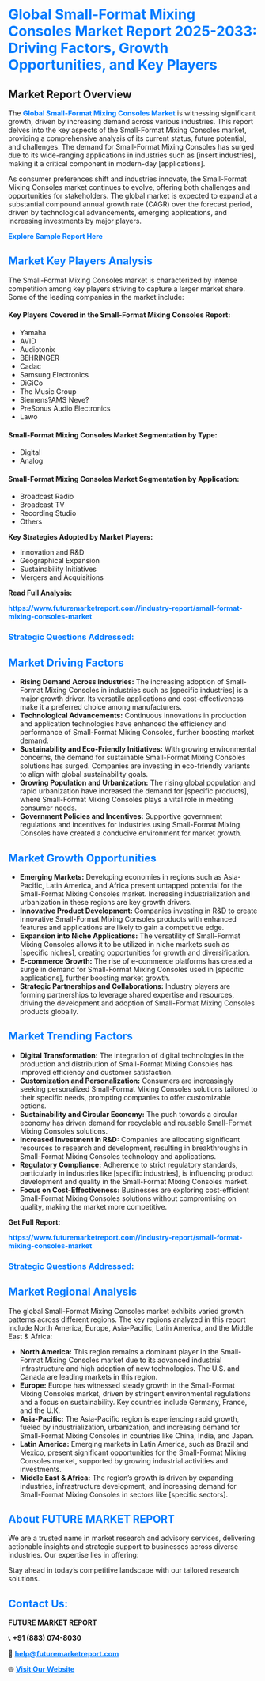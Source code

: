 <h1 style="color: #007BFF;">Global Small-Format Mixing Consoles Market Report 2025-2033: Driving Factors, Growth Opportunities, and Key Players</h1>

<section id="overview">
<h2>Market Report Overview</h2>
<p>The <a href="https://www.futuremarketreport.com//industry-report/small-format-mixing-consoles-market" style="color: #007BFF; text-decoration: none;"><strong>Global Small-Format Mixing Consoles Market</strong></a> is witnessing significant growth, driven by increasing demand across various industries. This report delves into the key aspects of the Small-Format Mixing Consoles market, providing a comprehensive analysis of its current status, future potential, and challenges. The demand for Small-Format Mixing Consoles has surged due to its wide-ranging applications in industries such as [insert industries], making it a critical component in modern-day [applications].</p>
<p>As consumer preferences shift and industries innovate, the Small-Format Mixing Consoles market continues to evolve, offering both challenges and opportunities for stakeholders. The global market is expected to expand at a substantial compound annual growth rate (CAGR) over the forecast period, driven by technological advancements, emerging applications, and increasing investments by major players.</p>
</section>

<section id="overview">
<p><a href="https://www.futuremarketreport.com//request-sample/reportId=75414" style="color: #007BFF; text-decoration: none;"><strong>Explore Sample Report Here</strong></a></p>
</section>

<section id="key-players">
<h2 style="color: #007BFF;">Market Key Players Analysis</h2>
<p>The Small-Format Mixing Consoles market is characterized by intense competition among key players striving to capture a larger market share. Some of the leading companies in the market include:</p>
<h4>Key Players Covered in the Small-Format Mixing Consoles Report:</h4>
<ul><li>Yamaha</li><li>AVID</li><li>Audiotonix</li><li>BEHRINGER</li><li>Cadac</li><li>Samsung Electronics</li><li>DiGiCo</li><li>The Music Group</li><li>Siemens?AMS Neve?</li><li>PreSonus Audio Electronics</li><li>Lawo</li></ul>
<h4>Small-Format Mixing Consoles Market Segmentation by Type:</h4>
<ul><li>Digital</li><li>Analog</li></ul>

<h4>Small-Format Mixing Consoles Market Segmentation by Application:</h4>
<ul><li>Broadcast Radio</li><li>Broadcast TV</li><li>Recording Studio</li><li>Others</li></ul>
<p><strong>Key Strategies Adopted by Market Players:</strong></p>
<ul>
<li>Innovation and R&D</li>
<li>Geographical Expansion</li>
<li>Sustainability Initiatives</li>
<li>Mergers and Acquisitions</li>
</ul>
</section>

<section>
<p><strong>Read Full Analysis: </strong></p><a href="https://www.futuremarketreport.com//industry-report/small-format-mixing-consoles-market" style="color: #007BFF; text-decoration: none;"><strong>https://www.futuremarketreport.com//industry-report/small-format-mixing-consoles-market</strong></a>
<h3 style="color: #007BFF;">Strategic Questions Addressed:</h3>
</section>

<section id="driving-factors">
<h2 style="color: #007BFF;">Market Driving Factors</h2>
<ul>
<li><strong>Rising Demand Across Industries:</strong> The increasing adoption of Small-Format Mixing Consoles in industries such as [specific industries] is a major growth driver. Its versatile applications and cost-effectiveness make it a preferred choice among manufacturers.</li>
<li><strong>Technological Advancements:</strong> Continuous innovations in production and application technologies have enhanced the efficiency and performance of Small-Format Mixing Consoles, further boosting market demand.</li>
<li><strong>Sustainability and Eco-Friendly Initiatives:</strong> With growing environmental concerns, the demand for sustainable Small-Format Mixing Consoles solutions has surged. Companies are investing in eco-friendly variants to align with global sustainability goals.</li>
<li><strong>Growing Population and Urbanization:</strong> The rising global population and rapid urbanization have increased the demand for [specific products], where Small-Format Mixing Consoles plays a vital role in meeting consumer needs.</li>
<li><strong>Government Policies and Incentives:</strong> Supportive government regulations and incentives for industries using Small-Format Mixing Consoles have created a conducive environment for market growth.</li>
</ul>
</section>

<section id="growth-opportunities">
<h2 style="color: #007BFF;">Market Growth Opportunities</h2>
<ul>
<li><strong>Emerging Markets:</strong> Developing economies in regions such as Asia-Pacific, Latin America, and Africa present untapped potential for the Small-Format Mixing Consoles market. Increasing industrialization and urbanization in these regions are key growth drivers.</li>
<li><strong>Innovative Product Development:</strong> Companies investing in R&D to create innovative Small-Format Mixing Consoles products with enhanced features and applications are likely to gain a competitive edge.</li>
<li><strong>Expansion into Niche Applications:</strong> The versatility of Small-Format Mixing Consoles allows it to be utilized in niche markets such as [specific niches], creating opportunities for growth and diversification.</li>
<li><strong>E-commerce Growth:</strong> The rise of e-commerce platforms has created a surge in demand for Small-Format Mixing Consoles used in [specific applications], further boosting market growth.</li>
<li><strong>Strategic Partnerships and Collaborations:</strong> Industry players are forming partnerships to leverage shared expertise and resources, driving the development and adoption of Small-Format Mixing Consoles products globally.</li>
</ul>
</section>

<section id="trending-factors">
<h2 style="color: #007BFF;">Market Trending Factors</h2>
<ul>
<li><strong>Digital Transformation:</strong> The integration of digital technologies in the production and distribution of Small-Format Mixing Consoles has improved efficiency and customer satisfaction.</li>
<li><strong>Customization and Personalization:</strong> Consumers are increasingly seeking personalized Small-Format Mixing Consoles solutions tailored to their specific needs, prompting companies to offer customizable options.</li>
<li><strong>Sustainability and Circular Economy:</strong> The push towards a circular economy has driven demand for recyclable and reusable Small-Format Mixing Consoles solutions.</li>
<li><strong>Increased Investment in R&D:</strong> Companies are allocating significant resources to research and development, resulting in breakthroughs in Small-Format Mixing Consoles technology and applications.</li>
<li><strong>Regulatory Compliance:</strong> Adherence to strict regulatory standards, particularly in industries like [specific industries], is influencing product development and quality in the Small-Format Mixing Consoles market.</li>
<li><strong>Focus on Cost-Effectiveness:</strong> Businesses are exploring cost-efficient Small-Format Mixing Consoles solutions without compromising on quality, making the market more competitive.</li>
</ul>
</section>

<section>
<p><strong>Get Full Report: </strong></p><a href="https://www.futuremarketreport.com//industry-report/small-format-mixing-consoles-market" style="color: #007BFF; text-decoration: none;"><strong>https://www.futuremarketreport.com//industry-report/small-format-mixing-consoles-market</strong></a>
<h3 style="color: #007BFF;">Strategic Questions Addressed:</h3>
</section>


<section id="regional-analysis">
<h2 style="color: #007BFF;">Market Regional Analysis</h2>
<p>The global Small-Format Mixing Consoles market exhibits varied growth patterns across different regions. The key regions analyzed in this report include North America, Europe, Asia-Pacific, Latin America, and the Middle East & Africa:</p>
<ul>
<li><strong>North America:</strong> This region remains a dominant player in the Small-Format Mixing Consoles market due to its advanced industrial infrastructure and high adoption of new technologies. The U.S. and Canada are leading markets in this region.</li>
<li><strong>Europe:</strong> Europe has witnessed steady growth in the Small-Format Mixing Consoles market, driven by stringent environmental regulations and a focus on sustainability. Key countries include Germany, France, and the U.K.</li>
<li><strong>Asia-Pacific:</strong> The Asia-Pacific region is experiencing rapid growth, fueled by industrialization, urbanization, and increasing demand for Small-Format Mixing Consoles in countries like China, India, and Japan.</li>
<li><strong>Latin America:</strong> Emerging markets in Latin America, such as Brazil and Mexico, present significant opportunities for the Small-Format Mixing Consoles market, supported by growing industrial activities and investments.</li>
<li><strong>Middle East & Africa:</strong> The region’s growth is driven by expanding industries, infrastructure development, and increasing demand for Small-Format Mixing Consoles in sectors like [specific sectors].</li>
</ul>
</section>

<footer>
<h2 style="color: #007BFF;">About FUTURE MARKET REPORT</h2>
<p>We are a trusted name in market research and advisory services, delivering actionable insights and strategic support to businesses across diverse industries. Our expertise lies in offering:</p>

<p>Stay ahead in today’s competitive landscape with our tailored research solutions.</p>

<h2 style="color: #007BFF;">Contact Us:</h2>
<p><strong>FUTURE MARKET REPORT</strong></p>
<p>📞 <strong>+91 (883) 074-8030</strong></p>
<p>📧 <strong><a href="mailto:help@futuremarketreport.com" style="color: #007BFF;">help@futuremarketreport.com</a></strong></p>
<p>🌐 <strong><a href="https://www.futuremarketreport.com/" style="color: #007BFF;">Visit Our Website</a></strong></p>
</footer>